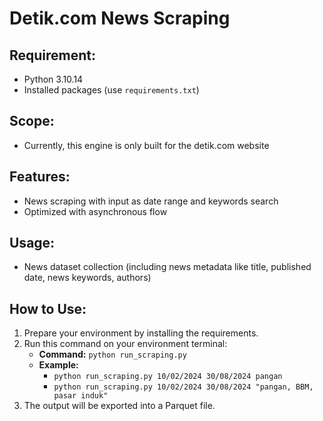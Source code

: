 # Detik.com News Scraping

## Requirement:
- Python 3.10.14
- Installed packages (use `requirements.txt`)

## Scope:
- Currently, this engine is only built for the detik.com website

## Features:
- News scraping with input as date range and keywords search
- Optimized with asynchronous flow

## Usage:
- News dataset collection (including news metadata like title, published date, news keywords, authors)

## How to Use:
1. Prepare your environment by installing the requirements.
2. Run this command on your environment terminal:
   - **Command:** `python run_scraping.py`
   - **Example:** 
     - `python run_scraping.py 10/02/2024 30/08/2024 pangan`
     - `python run_scraping.py 10/02/2024 30/08/2024 "pangan, BBM, pasar induk"`
3. The output will be exported into a Parquet file.
